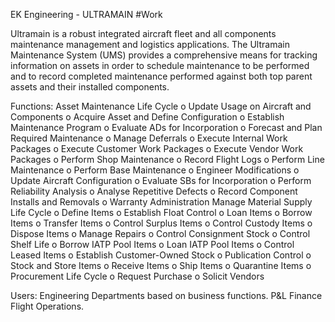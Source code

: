 EK Engineering - ULTRAMAIN #Work

Ultramain is a robust integrated aircraft fleet and all components maintenance management and logistics applications. The Ultramain Maintenance System (UMS) provides a comprehensive means for tracking information on assets in order to schedule maintenance to be performed and to record completed maintenance performed against both top parent assets and their installed components. 

Functions:
Asset Maintenance Life Cycle
o	Update Usage on Aircraft and Components
o	Acquire Asset and Define Configuration
o	Establish Maintenance Program
o	Evaluate ADs for Incorporation
o	Forecast and Plan Required Maintenance
o	Manage Deferrals
o	Execute Internal Work Packages
o	Execute Customer Work Packages
o	Execute Vendor Work Packages
o	Perform Shop Maintenance
o	Record Flight Logs
o	Perform Line Maintenance
o	Perform Base Maintenance
o	Engineer Modifications
o	Update Aircraft Configuration
o	Evaluate SBs for Incorporation
o	Perform Reliability Analysis
o	Analyse Repetitive Defects
o	Record Component Installs and Removals
o	Warranty Administration
Manage Material Supply Life Cycle 
o	Define Items
o	Establish Float Control
o	Loan Items
o	Borrow Items
o	Transfer Items
o	Control Surplus Items
o	Control Custody Items
o	Dispose Items
o	Manage Repairs
o	Control Consignment Stock
o	Control Shelf Life
o	Borrow IATP Pool Items
o	Loan IATP Pool Items
o	Control Leased Items
o	Establish Customer-Owned Stock
o	Publication Control
o	Stock and Store Items
o	Receive Items
o	Ship Items
o	Quarantine Items
o	Procurement Life Cycle
o	Request Purchase
o	Solicit Vendors

Users:
Engineering Departments based on business functions.
P&L
Finance
Flight Operations.